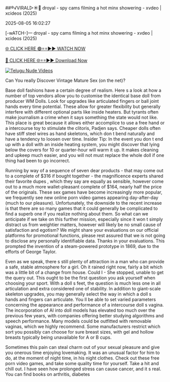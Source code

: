 ##®️√VIRAL▷☀️👄    droyal - spy cams filming a hot minx showering - xvdeo &#124; xcideos (2025)

2025-08-05 16:02:27



[-wATCH-]—    droyal - spy cams filming a hot minx showering - xvdeo &#124; xcideos (2025)

[🌐 CLICK HERE 🟢==►► WATCH NOW](https://www.youtucams.com/tracking/githubcom)

[🔴 CLICK HERE 🌐==►► Download Now](https://www.youtucams.com/tracking/githubcom)

[![Telugu Nude Videos](https://i.imgur.com/dJHk4Zq.gif)](https://www.youtucams.com/tracking/githubcom)



Can You really Discover Vintage Mature Sex (on the net)?

Base doll fashions have a certain degree of realism. Here s a look at how a number of top vendors allow you to customise the identical base doll from producer WM Dolls. Look for upgrades like  articulated fingers  or  ball joint hands  every time potential. These allow for greater flexibility but generally interfere with different optional parts like inside heaters. But tyrants often make journalism a crime when it says something the state would not like. This place is great because it allows either accomplice to use a free hand or a intercourse toy to stimulate the clitoris, Padjen says. Cheaper dolls often have stiff steel wires as hand skeletons, which don t bend naturally and have a tendency to loosen over time. Insider Tip: In the event you don t end up with a doll with an inside heating system, you might discover that lying below the covers for 10 or quarter-hour will warm it up. It makes cleaning and upkeep much easier, and you will not must replace the whole doll if one thing had been to go incorrect.

Running by way of a sequence of seven dear products - that may come out to a complete of $316 if bought together - the magnificence experts shared their favorite  dupes , which they say are equally as sensible, however come out to a much more wallet-pleasant complete of $164, nearly half the price of the originals. These sex games have become increasingly more popular, we frequently see new online porn video games appearing day-after-day (much to our pleasure). Unfortunately, the downside to the recent increase is that there are so many games that it could generally be complicated to find a superb one if you realize nothing about them. So what can we anticipate if we take on this further mission, especially since it won t simply distract us from weightier matters, however will likely be no small cause of satisfaction and egotism? We might share your evaluations on our official platforms for promotional functions, please rest assured that we is not going to disclose any personally identifiable data. Thanks in your evaluations. This prompted the invention of a steam-powered prototype in 1869, due to the efforts of George Taylor.

Even as we speak, there s still plenty of attraction in a man who can provide a safe, stable atmosphere for a girl. Oh it rained right now, fairly a bit which was a little bit of a change from house.  Could I -  She stopped, unable to get the query out. This ought to be the first question you ask yourself when choosing your sport. With a doll s feet, the question is much less one in all articulation and extra considered one of stability. In addition to giant-scale skeleton upgrades, you may generally select the way in which a doll s hands and fingers can articulate. You ll be able to set varied parameters concerning the appearance and performance of a intercourse doll s vagina. The incorporation of AI into doll models has elevated too much over the previous few years, with companies offering better studying algorithms and speech performance. Many models could be outfitted with removable vaginas, which we highly recommend. Some manufacturers restrict which sort you possibly can choose for sure breast sizes, with gel and hollow breasts typically being unavailable for A or B cups.

Sometimes this pain can steal charm out of your sexual pleasure and give you onerous time enjoying lovemaking. It was an unusual factor for him to do, at the moment of night time, in his night clothes. Check out these free porn video games, and take some quality time for yourself. Take a hit and chill out. I have seen how prolonged stress can cause cancer, and it s real. You can find books on arthritis, diabetes 